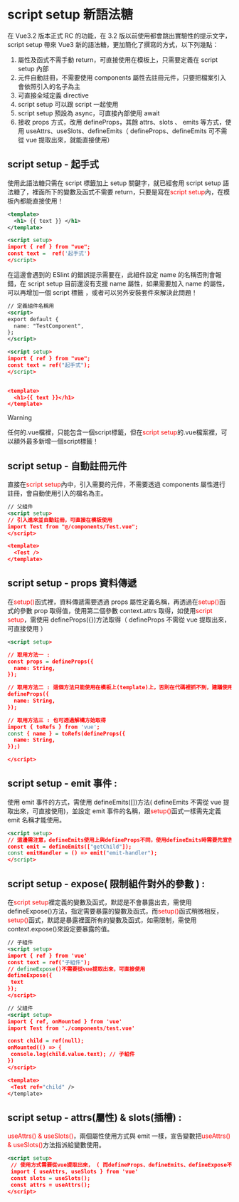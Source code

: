 # script setup 新語法糖

在 Vue3.2 版本正式 RC 的功能，在 3.2 版以前使用都會跳出實驗性的提示文字，script setup 帶來 Vue3 新的語法糖，更加簡化了撰寫的方式，以下列幾點：

1.  屬性及函式不需手動 return，可直接使用在模板上，只需要定義在 script setup 內部
2.  元件自動註冊，不需要使用 components 屬性去註冊元件，只要把檔案引入會依照引入的名子為主
3.  可直接全域定義 directive
4.  script setup 可以跟 script 一起使用
5.  script setup 預設為 async，可直接內部使用 await
6.  接收 props 方式，改用 defineProps，其餘 attrs、slots 、 emits 等方式，使用 useAttrs、useSlots、defineEmits（ defineProps、defineEmits 可不需從 vue 提取出來，就能直接使用）

## script setup - 起手式 <div id="vue-setup_first"></div>

使用此語法糖只需在 script 標籤加上 setup 關鍵字，就已經套用 script setup 語法糖了，裡面所下的變數及函式不需要 return，只要是寫在<span style="color:red;">script setup</span>內，在模板內都能直接使用！

<!--sec data-title="起手式範例 :" data-id="section0" data-show=true ces-->

```xml
<template>
  <h1> {{ text }} </h1>
</template>

<script setup>
import { ref } from "vue";
const text =  ref('起手式')
</script>
```
<!--endsec-->



在這邊會遇到的 ESlint 的錯誤提示需要在，此組件設定 name 的名稱否則會報錯，在 script setup 目前還沒有支援 name 屬性，如果需要加入 name 的屬性，可以再增加一個 script 標籤 ，或者可以另外安裝套件來解決此問題！

<!--sec data-title="排除錯誤範例 :" data-id="section1" data-show=true ces-->

```xml
// 定義組件名稱用
<script>
export default {
  name: "TestComponent",
};
</script>

<script setup>
import { ref } from "vue";
const text = ref("起手式");
</script>


<template>
  <h1>{{ text }}</h1>
</template>
```

<!--endsec-->

> [!warning]
> 任何的.vue檔裡，只能包含一個script標籤，但在<span style='color:red'>script setup</span>的.vue檔案裡，可以額外最多新增一個script標籤！


## script setup - 自動註冊元件 <div id="vue-setup_component"></div>

直接在<span style="color:red;">script setup</span>內中，引入需要的元件，不需要透過 components 屬性進行註冊，會自動使用引入的檔名為主。

<!--sec data-title="自動註冊元件範例 :" data-id="section2" data-show=true ces-->

```xml
// 父組件
<script setup>
// 引入進來並自動註冊，可直接在模板使用
import Test from "@/components/Test.vue";
</script>

<template>
  <Test />
</template>
```

<!--endsec-->

## script setup - props 資料傳遞 <div id="vue-setup_props"></div>

在<span style="color:red;">setup()</span>函式裡，資料傳遞需要透過 props 屬性定義名稱，再透過在<span style="color:red;">setup()</span>函式的參數 prop 取得值，使用第二個參數 context.attrs 取得，如使用<span style="color:red;">script setup</span>，需使用 defineProps({})方法取得（ defineProps 不需從 vue 提取出來，可直接使用 ）

<!--sec data-title="資料傳遞範例 :" data-id="section3" data-show=true ces-->

```xml
<script setup>

// 取用方法一 :
const props = defineProps({
  name: String,
});

// 取用方法二 : 這個方法只能使用在模板上(template)上，否則在代碼裡抓不到，建議使用第一種方式!
defineProps({
  name: String,
});

// 取用方法三 : 也可透過解構方始取得
import { toRefs } from 'vue';
const { name } = toRefs(defineProps({
  name: String,
});)

</script>
```

<!--endsec-->


## script setup - emit 事件 : <div id="vue-setup_event"></div>

使用 emit 事件的方式，需使用 defineEmits([])方法( defineEmits 不需從 vue 提取出來，可直接使用)，並設定 emit 事件的名稱，跟<span style="color:red;">setup()</span>函式一樣需先定義 emit 名稱才能使用。

<!--sec data-title="emit事件範例 :" data-id="section4" data-show=true ces-->

```xml
<script setup>
// 這邊需注意，defineEmits使用上與defineProps不同，使用defineEmits時需要先宣告一個變數，把defineEmits指派給該變數才能使用
const emit = defineEmits(["getChild"]);
const emitHandler = () => emit("emit-handler");
</script>
```

<!--endsec-->


## script setup - expose( 限制組件對外的參數 ) : <div id="vue-setup_expose"></div>

在<span style="color:red;">script setup</span>裡定義的變數及函式，默認是不會暴露出去，需使用 defineExpose()方法，指定需要暴露的變數及函式，而<span style="color:red;">setup()</span>函式稍微相反，<span style="color:red;">setup()</span>函式，默認是暴露裡面所有的變數及函式，如需限制，需使用 context.expose()來設定要暴露的值。

<!--sec data-title="expose範例 :" data-id="section5" data-show=true ces-->

```xml
// 子組件
<script setup>
import { ref } from 'vue'
const text = ref("子組件");
// defineExpose()不需要從vue提取出來，可直接使用
defineExpose({
 text
});
</script>
```

```xml
// 父組件
<script setup>
import { ref, onMounted } from 'vue'
import Test from './components/test.vue'

const child = ref(null);
onMounted(() => {
 console.log(child.value.text); // 子組件
})
</script>

<template>
 <Test ref="child" />
</template>
```

<!--endsec-->


## script setup - attrs(屬性) & slots(插槽) : <div id="vue-setup_attrs-slots"></div>

<span style="color:red;">useAttrs() & useSlots()</span>，兩個屬性使用方式與 emit 一樣，宣告變數把<span style="color:red;">useAttrs() & useSlots()</span>方法指派給變數使用。

<!--sec data-title="expose範例 :" data-id="section6" data-show=true ces-->

```xml
<script setup>
 // 使用方式需要從vue提取出來， ( 而defineProps、defineEmits、defineExpose不需要 )
 import { useAttrs, useSlots } from 'vue'
 const slots = useSlots();
 const attrs = useAttrs();
</script>
```

<!--endsec-->
